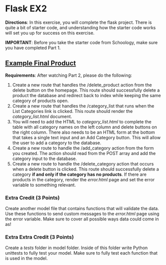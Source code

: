 # Flask EX2

**Directions**: In this exercise, you will complete the flask project. There is quite a bit of starter code, and
understanding how the starter code works will set you up for success on this exercise.

**IMPORTANT**: Before you take the starter code from Schoology, make sure you have completed Part 1.

## [Example Final Product](https://drive.google.com/file/d/11xvwY2GcQB7aGa7fHkx_DjNX7nRbLuq1/view?usp=sharing)

**Requirements**: After watching Part 2, please do the following:

1. Create a new route that handles the /delete_product action from the delete button on the homepage. This route should
   successfully delete a product the database and redirect back to index while keeping the same category of products
   open.
2. Create a new route that handles the /category_list that runs when the List Categories link is clicked. This route
   should render the *category_list.html* document.
3. You will need to add the HTML to *category_list.html* to complete the table with all category names on the left
   column and delete buttons on the right column. There also needs to be an HTML form at the bottom that takes a single
   text input and an Add Category button. This will allow the user to add a category to the database.
4. Create a new route to handle the /add_category action from the form you created. The action should read from the POST
   array and add the category input to the database.
5. Create a new route to handle the /delete_category action that occurs when a delete button is clicked. This route
   should successfully delete a category **if and only if the category has no products**. If there are products in the
   category, render the *error.html* page and set the error variable to something relevant.

### Extra Credit (3 Points)

Create another model file that contains functions that will validate the data. Use these functions to send custom
messages to the *error.html* page using the error variable. Make sure to cover all possible ways data could come in as!

### Extra Extra Credit (3 Points)

Create a *tests* folder in model folder. Inside of this folder write Python unittests to fully test your model. Make
sure to fully test each function that is used in the model.
